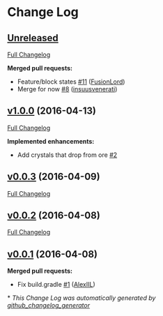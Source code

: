 # Change Log

## [Unreleased](https://github.com/insuusvenerati/SWNMod/tree/HEAD)

[Full Changelog](https://github.com/insuusvenerati/SWNMod/compare/v1.0.0...HEAD)

**Merged pull requests:**

- Feature/block states [\#11](https://github.com/insuusvenerati/SWNMod/pull/11) ([FusionLord](https://github.com/FusionLord))
- Merge for now [\#8](https://github.com/insuusvenerati/SWNMod/pull/8) ([insuusvenerati](https://github.com/insuusvenerati))

## [v1.0.0](https://github.com/insuusvenerati/SWNMod/tree/v1.0.0) (2016-04-13)
[Full Changelog](https://github.com/insuusvenerati/SWNMod/compare/v0.0.3...v1.0.0)

**Implemented enhancements:**

- Add crystals that drop from ore [\#2](https://github.com/insuusvenerati/SWNMod/issues/2)

## [v0.0.3](https://github.com/insuusvenerati/SWNMod/tree/v0.0.3) (2016-04-09)
[Full Changelog](https://github.com/insuusvenerati/SWNMod/compare/v0.0.2...v0.0.3)

## [v0.0.2](https://github.com/insuusvenerati/SWNMod/tree/v0.0.2) (2016-04-08)
[Full Changelog](https://github.com/insuusvenerati/SWNMod/compare/v0.0.1...v0.0.2)

## [v0.0.1](https://github.com/insuusvenerati/SWNMod/tree/v0.0.1) (2016-04-08)
**Merged pull requests:**

- Fix build.gradle [\#1](https://github.com/insuusvenerati/SWNMod/pull/1) ([AlexIIL](https://github.com/AlexIIL))



\* *This Change Log was automatically generated by [github_changelog_generator](https://github.com/skywinder/Github-Changelog-Generator)*